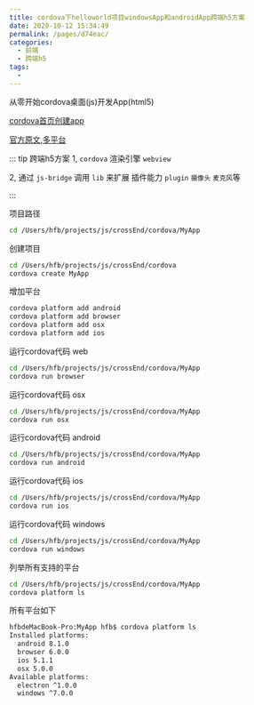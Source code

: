 ```yaml
---
title: cordova下helloworld项目windowsApp和androidApp跨端h5方案
date: 2020-10-12 15:34:49
permalink: /pages/d74eac/
categories:
  - 前端
  - 跨端h5
tags:
  - 
---
```


从零开始cordova桌面(js)开发App(html5)

[cordova首页创建app](https://cordova.apache.org/)

[官方原文,多平台](https://cordova.apache.org/docs/en/latest/guide/cli/index.html)

::: tip 跨端h5方案
1, `cordova` 渲染引擎 `webview` 

2, 通过 `js-bridge` 调用 `lib` 来扩展 插件能力 `plugin` `摄像头` `麦克风`等

:::


项目路径
``` bash
cd /Users/hfb/projects/js/crossEnd/cordova/MyApp
```

创建项目
``` bash
cd /Users/hfb/projects/js/crossEnd/cordova
cordova create MyApp
```

增加平台
``` bash
cordova platform add android
cordova platform add browser
cordova platform add osx
cordova platform add ios
```

运行cordova代码 web
``` bash
cd /Users/hfb/projects/js/crossEnd/cordova/MyApp
cordova run browser
```


运行cordova代码 osx
``` bash
cd /Users/hfb/projects/js/crossEnd/cordova/MyApp
cordova run osx
```


运行cordova代码 android
``` bash
cd /Users/hfb/projects/js/crossEnd/cordova/MyApp
cordova run android
```


运行cordova代码 ios 
``` bash
cd /Users/hfb/projects/js/crossEnd/cordova/MyApp
cordova run ios
```

运行cordova代码 windows 
``` bash
cd /Users/hfb/projects/js/crossEnd/cordova/MyApp
cordova run windows
```



列举所有支持的平台

``` bash
cd /Users/hfb/projects/js/crossEnd/cordova/MyApp
cordova platform ls
```

所有平台如下
``` bash
hfbdeMacBook-Pro:MyApp hfb$ cordova platform ls
Installed platforms:
  android 8.1.0
  browser 6.0.0
  ios 5.1.1
  osx 5.0.0
Available platforms: 
  electron ^1.0.0
  windows ^7.0.0
```




